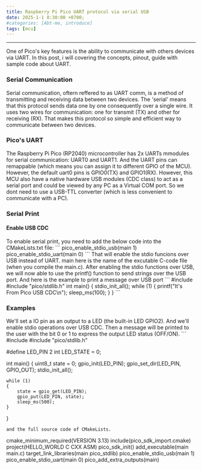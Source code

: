 ```yaml
---
title: Raspberry Pi Pico UART protocol via serial USB
date: 2025-1-1 8:30:00 +0700;
#categories: [Abt-me, introduce]
tags: [mcu]    
---
```


---
One of Pico's key features is the ability to communicate with others devices via UART. In this post, i will covering the concepts, pinout, guide with sample code about UART.
<h3><strong>Serial Communication</strong></h3>
Serial communication, oftern reffered to as UART comm, is a method of transmitting and receiving data between two devices. The 'serial' means that this protocol sends data one by one consequently over a single wire. It uses two wires for communication: one for transmit (TX) and other for receiving (RX). That makes this protocol so simple and efficient way to communicate between two devices.
<h3><strong>Pico's UART</strong></h3>
The Raspberry Pi Pico (RP2040) microcontroller has 2x UARTs mmodules for serial communication: UART0 and UART1. And the UART pins can remappable (which means you can assign it to different GPIO of the MCU). However, the default uart0 pins is GPIO0(TX) and GPIO1(RX).  
However, this MCU also have a native hardware USB modules (CDC class) to act as a serial port and could be viewed by any PC as a Virtual COM port. So we dont need to use a USB-TTL converter (which is less convenient to communicate with a PC). 
<h3><strong>Serial Print</strong></h3>
<h4><strong>Enable USB CDC</strong></h4>
To enable serial print, you need to add the below code into the CMakeLists.txt file:
```
pico_enable_stdio_usb(main 1)
pico_enable_stdio_uart(main 0)
```
That will enable the stdio funcions over USB instead of UART. main here is the name of the excutable C-code file (when you compile the main.c).
After enabling the stdio functions over USB, we will now able to use the printf() function to send strings over the USB port. And here is the example to print a message over USB port
```
#include <stdio.h>
#include "pico/stdlib.h"
int main()
{
    stdio_init_all();
    while (1)
    {
        printf("It's From Pico USB CDC\n");
        sleep_ms(100);
    }
}
```
<h3><strong>Examples</strong></h3>
We'll set a IO pin as an output to a LED (the built-in LED GPIO2). And we'll enable stdio operations over USB CDC. Then a message will be printed to the user with the bit 0 or 1 to express the output LED status (OFF/ON).  
```
#include <stdio.h>
#include "pico/stdlib.h"
 
#define LED_PIN 2
int LED_STATE = 0;
 
int main()
{
    uint8_t state = 0;
    gpio_init(LED_PIN);
    gpio_set_dir(LED_PIN, GPIO_OUT);
    stdio_init_all();
 
    while (1)
    {
        state = gpio_get(LED_PIN);
        gpio_put(LED_PIN, state);
        sleep_ms(500);
    }
}
```
and the full source code of CMakeLists.  
```
cmake_minimum_required(VERSION 3.13)
include(pico_sdk_import.cmake)
project(HELLO_WORLD C CXX ASM)
pico_sdk_init()
add_executable(main main.c)
target_link_libraries(main pico_stdlib)
pico_enable_stdio_usb(main 1)
pico_enable_stdio_uart(main 0)
pico_add_extra_outputs(main)
```